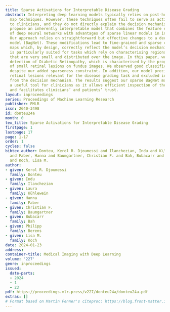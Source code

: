 ```yaml
---
title: Sparse Activations for Interpretable Disease Grading
abstract: Interpreting deep learning models typically relies on post-hoc saliency
  map techniques. However, these techniques often fail to serve as actionable feedback
  to clinicians, and they do not directly explain the decision mechanism. Here, we
  propose an inherently interpretable model that combines the feature extraction capabilities
  of deep neural networks with advantages of sparse linear models in interpretability.
  Our approach relies on straightforward but effective changes to a deep bag-of-local-features
  model (BagNet). These modifications lead to fine-grained and sparse class evidence
  maps which, by design, correctly reflect the model’s decision mechanism. Our model
  is particularly suited for tasks which rely on characterising regions of interests
  that are very small and distributed over the image. In this paper, we focus on the
  detection of Diabetic Retinopathy, which is characterised by the progressive presence
  of small retinal lesions on fundus images. We observed good classification accuracy
  despite our added sparseness constraint. In addition, our model precisely highlighted
  retinal lesions relevant for the disease grading task and excluded irrelevant regions
  from the decision mechanism. The results suggest our sparse BagNet model can be
  a useful tool for clinicians as it allows efficient inspection of the model predictions
  and facilitates clinicians’ and patients’ trust.
layout: inproceedings
series: Proceedings of Machine Learning Research
publisher: PMLR
issn: 2640-3498
id: donteu24a
month: 0
tex_title: Sparse Activations for Interpretable Disease Grading
firstpage: 1
lastpage: 17
page: 1-17
order: 1
cycles: false
bibtex_author: Donteu, Kerol R. Djoumessi and Ilanchezian, Indu and K\"uhlewein, Laura
  and Faber, Hanna and Baumgartner, Christian F. and Bah, Bubacarr and Berens, Philipp
  and Koch, Lisa M.
author:
- given: Kerol R. Djoumessi
  family: Donteu
- given: Indu
  family: Ilanchezian
- given: Laura
  family: Kühlewein
- given: Hanna
  family: Faber
- given: Christian F.
  family: Baumgartner
- given: Bubacarr
  family: Bah
- given: Philipp
  family: Berens
- given: Lisa M.
  family: Koch
date: 2024-01-23
address:
container-title: Medical Imaging with Deep Learning
volume: '227'
genre: inproceedings
issued:
  date-parts:
  - 2024
  - 1
  - 23
pdf: https://proceedings.mlr.press/v227/donteu24a/donteu24a.pdf
extras: []
# Format based on Martin Fenner's citeproc: https://blog.front-matter.io/posts/citeproc-yaml-for-bibliographies/
---
```

